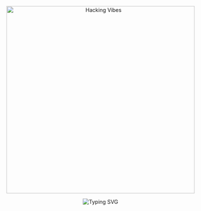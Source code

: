 <p align="center">
  <img src="https://media3.giphy.com/media/v1.Y2lkPTc5MGI3NjExaTZoang2bXZ1MWYwcjEydHJua2gwb3R4bjRjdmgxcjZ3MmNtYmdoNSZlcD12MV9pbnRlcm5hbF9naWZfYnlfaWQmY3Q9Zw/udK21RQeWtaGQ/giphy.gif" alt="Hacking Vibes" width="500"/>
</p>
<p align="center">
  <img src="https://readme-typing-svg.demolab.com?font=Fira+Code&pause=1000&color=00FF00&center=true&vCenter=true&width=550&lines=I+don't+play+games%2C+I+reverse+them.;Shells+don't+scare+me.+They+respond." alt="Typing SVG" />
</p>
